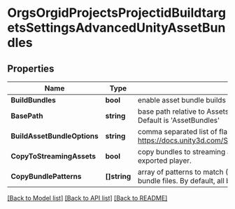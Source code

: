 # OrgsOrgidProjectsProjectidBuildtargetsSettingsAdvancedUnityAssetBundles

## Properties

Name | Type | Description | Notes
------------ | ------------- | ------------- | -------------
**BuildBundles** | **bool** | enable asset bundle builds for this target | [optional] 
**BasePath** | **string** | base path relative to Assets folder where asset bundles are output. Default is &#39;AssetBundles&#39; | [optional] 
**BuildAssetBundleOptions** | **string** | comma separated list of flags from BuildAssetBundleOptions. see https://docs.unity3d.com/ScriptReference/BuildAssetBundleOptions.html | [optional] 
**CopyToStreamingAssets** | **bool** | copy bundles to streaming assets folder, which will be packaged into the exported player. | [optional] 
**CopyBundlePatterns** | **[]string** | array of patterns to match (C# Regular Expressions) when copying asset bundle files. By default, all bundles will be copied. | [optional] 

[[Back to Model list]](../README.md#documentation-for-models) [[Back to API list]](../README.md#documentation-for-api-endpoints) [[Back to README]](../README.md)


